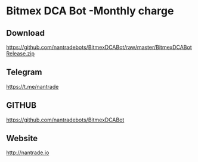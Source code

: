 # Bitmex DCA Bot -Monthly charge

## Download

https://github.com/nantradebots/BitmexDCABot/raw/master/BitmexDCABotRelease.zip

## Telegram

https://t.me/nantrade

## GITHUB

https://github.com/nantradebots/BitmexDCABot

## Website

http://nantrade.io
